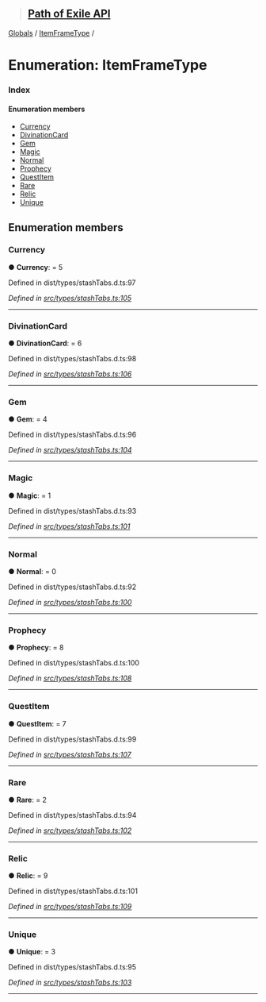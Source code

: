 > ## [Path of Exile API](../README.md)

[Globals](../globals.md) / [ItemFrameType](itemframetype.md) /

# Enumeration: ItemFrameType

### Index

#### Enumeration members

* [Currency](itemframetype.md#currency)
* [DivinationCard](itemframetype.md#divinationcard)
* [Gem](itemframetype.md#gem)
* [Magic](itemframetype.md#magic)
* [Normal](itemframetype.md#normal)
* [Prophecy](itemframetype.md#prophecy)
* [QuestItem](itemframetype.md#questitem)
* [Rare](itemframetype.md#rare)
* [Relic](itemframetype.md#relic)
* [Unique](itemframetype.md#unique)

## Enumeration members

###  Currency

● **Currency**: = 5

Defined in dist/types/stashTabs.d.ts:97

*Defined in [src/types/stashTabs.ts:105](https://github.com/stephenpoole/poe-api/blob/95fe262/src/types/stashTabs.ts#L105)*

___

###  DivinationCard

● **DivinationCard**: = 6

Defined in dist/types/stashTabs.d.ts:98

*Defined in [src/types/stashTabs.ts:106](https://github.com/stephenpoole/poe-api/blob/95fe262/src/types/stashTabs.ts#L106)*

___

###  Gem

● **Gem**: = 4

Defined in dist/types/stashTabs.d.ts:96

*Defined in [src/types/stashTabs.ts:104](https://github.com/stephenpoole/poe-api/blob/95fe262/src/types/stashTabs.ts#L104)*

___

###  Magic

● **Magic**: = 1

Defined in dist/types/stashTabs.d.ts:93

*Defined in [src/types/stashTabs.ts:101](https://github.com/stephenpoole/poe-api/blob/95fe262/src/types/stashTabs.ts#L101)*

___

###  Normal

● **Normal**: = 0

Defined in dist/types/stashTabs.d.ts:92

*Defined in [src/types/stashTabs.ts:100](https://github.com/stephenpoole/poe-api/blob/95fe262/src/types/stashTabs.ts#L100)*

___

###  Prophecy

● **Prophecy**: = 8

Defined in dist/types/stashTabs.d.ts:100

*Defined in [src/types/stashTabs.ts:108](https://github.com/stephenpoole/poe-api/blob/95fe262/src/types/stashTabs.ts#L108)*

___

###  QuestItem

● **QuestItem**: = 7

Defined in dist/types/stashTabs.d.ts:99

*Defined in [src/types/stashTabs.ts:107](https://github.com/stephenpoole/poe-api/blob/95fe262/src/types/stashTabs.ts#L107)*

___

###  Rare

● **Rare**: = 2

Defined in dist/types/stashTabs.d.ts:94

*Defined in [src/types/stashTabs.ts:102](https://github.com/stephenpoole/poe-api/blob/95fe262/src/types/stashTabs.ts#L102)*

___

###  Relic

● **Relic**: = 9

Defined in dist/types/stashTabs.d.ts:101

*Defined in [src/types/stashTabs.ts:109](https://github.com/stephenpoole/poe-api/blob/95fe262/src/types/stashTabs.ts#L109)*

___

###  Unique

● **Unique**: = 3

Defined in dist/types/stashTabs.d.ts:95

*Defined in [src/types/stashTabs.ts:103](https://github.com/stephenpoole/poe-api/blob/95fe262/src/types/stashTabs.ts#L103)*

___